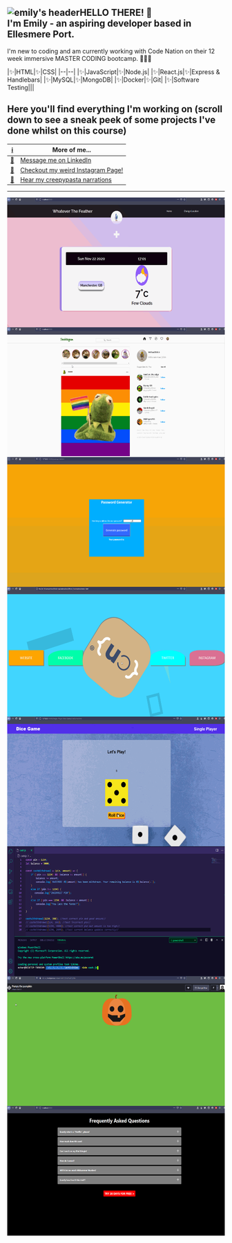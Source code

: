 

![emily's header](https://media-exp1.licdn.com/dms/image/C5616AQHQjxhIrh3lQg/profile-displaybackgroundimage-shrink_350_1400/0/1605118373484?e=1611792000&v=beta&t=wpoSNGIr0gTULb5yl2Y-79jBwfR2jK8_iopf2IblwmU)**HELLO THERE! 👋**  
I'm Emily - an aspiring developer based in Ellesmere Port. 
---

I'm new to coding and am currently working with Code Nation on their 12 week immersive MASTER CODING bootcamp. 👩🏻‍💻

|✨|HTML|✨|CSS|
|--|--| 
|✨|JavaScript|✨|Node.js|
|✨|React.js|✨|Express & Handlebars|
|✨|MySQL|✨|MongoDB|
|✨|Docker|✨|Git|
|✨|Software Testing|||


Here you'll find everything I'm working on (scroll down to see a sneak peek of some projects I've done whilst on this course)
---

|[ℹ️](https://www.linkedin.com/in/emily-baldocke/)|More of me...|
|--|--| 
|[💬](https://www.linkedin.com/in/emily-baldocke/)|[Message me on LinkedIn](https://www.linkedin.com/in/emily-baldocke/)|
|[🎨](https://www.instagram.com/shuffledart/)  |[Checkout my weird Instagram Page!](https://www.instagram.com/shuffledart/)|  
|[👻](https://www.youtube.com/watch?v=xDKsd6JB0Ho)|[Hear my creepypasta narrations](https://www.youtube.com/watch?v=xDKsd6JB0Ho)|

---

<img align="left" height="300" src="/githubProfile/whateverTheFeather.gif" />
<img align="right" height="300" src="/githubProfile/toadstagram.gif" />
<img align="left" height="300" src="/githubProfile/PWGen.gif" />
<img align="right" height="300" src="/githubProfile/cssAnimation.gif" />
<img align="left" height="300" src="/githubProfile/DiceGameDOM.gif" />
<img align="right" height="300" src="/githubProfile/cashWithdrawl.gif" />
<img align="left" height="300" src="/githubProfile/pumpy.gif" />
<img align="right" height="300" src="/githubProfile/netflixReact.gif" />



